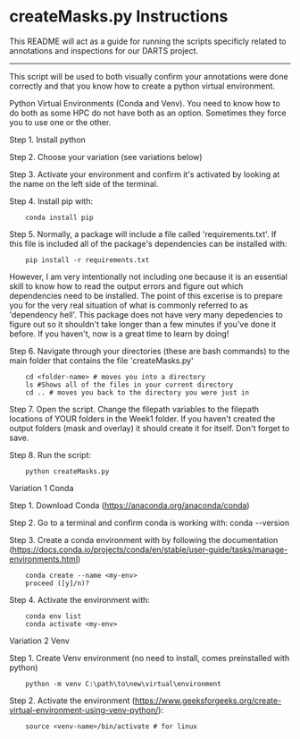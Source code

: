 
# createMasks.py Instructions
This README will act as a guide for running the scripts specificly related to annotations and inspections for our DARTS project.

--------------------------
This script will be used to both visually confirm your annotations were done correctly and that you know how to create a python virtual environment.

Python Virtual Environments (Conda and Venv). You need to know how to do both as some HPC do not have both as an option. Sometimes they force you to use one or the other.

Step 1. Install python

Step 2. Choose your variation (see variations below)

Step 3. Activate your environment and confirm it's activated by looking at the name on the left side of the terminal.

Step 4. Install pip with:
        
        conda install pip

Step 5. Normally, a package will include a file called 'requirements.txt'. If this file is included all of the package's dependencies can be installed with:
        
        pip install -r requirements.txt

However, I am very intentionally not including one because it is an essential skill to know how to read the output errors and figure out which dependencies need to be installed. The point of this excerise is to prepare you for the very real situation of what is commonly referred to as 'dependency hell'. This package does not have very many depedencies to figure out so it shouldn't take longer than a few minutes if you've done it before. If you haven't, now is a great time to learn by doing!

Step 6. Navigate through your directories (these are bash commands) to the main folder that contains the file 'createMasks.py'
        
        cd <folder-name> # moves you into a directory
        ls #Shows all of the files in your current directory
        cd .. # moves you back to the directory you were just in

Step 7. Open the script. Change the filepath variables to the filepath locations of YOUR folders in the Week1 folder. If you haven't created the output folders (mask and overlay) it should create it for itself. Don't forget to save.

Step 8. Run the script:
        
        python createMasks.py



Variation 1 Conda

Step 1. Download Conda (https://anaconda.org/anaconda/conda)

Step 2. Go to a terminal and confirm conda is working with:
        conda --version

Step 3. Create a conda environment with by following the documentation (https://docs.conda.io/projects/conda/en/stable/user-guide/tasks/manage-environments.html)
        
        conda create --name <my-env>
        proceed ([y]/n)?

Step 4. Activate the environment with:
        
        conda env list
        conda activate <my-env>



Variation 2 Venv

Step 1. Create Venv environment (no need to install, comes preinstalled with python)
        
        python -m venv C:\path\to\new\virtual\environment

Step 2. Activate the environment (https://www.geeksforgeeks.org/create-virtual-environment-using-venv-python/):
        
        source <venv-name>/bin/activate # for linux
